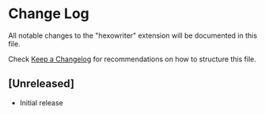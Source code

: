 # Change Log

All notable changes to the "hexowriter" extension will be documented in this file.

Check [Keep a Changelog](http://keepachangelog.com/) for recommendations on how to structure this file.

## [Unreleased]

- Initial release